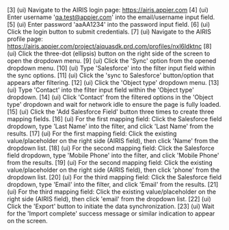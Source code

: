 [3] (ui) Navigate to the AIRIS login page: https://airis.appier.com
[4] (ui) Enter username 'qa.test@appier.com' into the email/username input field.
[5] (ui) Enter password 'aaAA1234' into the password input field.
[6] (ui) Click the login button to submit credentials.
[7] (ui) Navigate to the AIRIS profile page: https://airis.appier.com/project/aiquasdk.prd.com/profiles/nxl6ldktnc
[8] (ui) Click the three-dot (ellipsis) button on the right side of the screen to open the dropdown menu.
[9] (ui) Click the 'Sync' option from the opened dropdown menu.
[10] (ui) Type 'Salesforce' into the filter input field within the sync options.
[11] (ui) Click the 'sync to Salesforce' button/option that appears after filtering.
[12] (ui) Click the 'Object type' dropdown menu.
[13] (ui) Type 'Contact' into the filter input field within the 'Object type' dropdown.
[14] (ui) Click 'Contact' from the filtered options in the 'Object type' dropdown and wait for network idle to ensure the page is fully loaded.
[15] (ui) Click the 'Add Salesforce Field' button three times to create three mapping fields.
[16] (ui) For the first mapping field: Click the Salesforce field dropdown, type 'Last Name' into the filter, and click 'Last Name' from the results.
[17] (ui) For the first mapping field: Click the existing value/placeholder on the right side (AIRIS field), then click 'Name' from the dropdown list.
[18] (ui) For the second mapping field: Click the Salesforce field dropdown, type 'Mobile Phone' into the filter, and click 'Mobile Phone' from the results.
[19] (ui) For the second mapping field: Click the existing value/placeholder on the right side (AIRIS field), then click 'phone' from the dropdown list.
[20] (ui) For the third mapping field: Click the Salesforce field dropdown, type 'Email' into the filter, and click 'Email' from the results.
[21] (ui) For the third mapping field: Click the existing value/placeholder on the right side (AIRIS field), then click 'email' from the dropdown list.
[22] (ui) Click the 'Export' button to initiate the data synchronization.
[23] (ui) Wait for the 'Import complete' success message or similar indication to appear on the screen.
